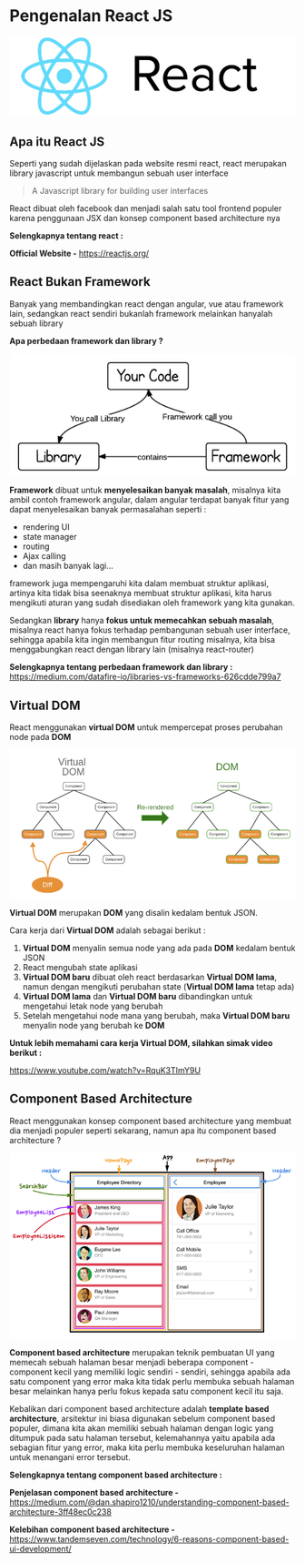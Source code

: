 # Pengenalan React JS

![reactjs](reactjs.png)

## Apa itu React JS

Seperti yang sudah dijelaskan pada website resmi react, react merupakan library javascript untuk membangun sebuah user interface

> A Javascript library for building user interfaces

React dibuat oleh facebook dan menjadi salah satu tool frontend populer karena penggunaan JSX dan konsep component based architecture nya

**Selengkapnya tentang react :**

**Official Website -** https://reactjs.org/

## React Bukan Framework

Banyak yang membandingkan react dengan angular, vue atau framework lain, sedangkan react sendiri bukanlah framework melainkan hanyalah sebuah library

**Apa perbedaan framework dan library ?**

![library-framework](library-framework.png)

**Framework** dibuat untuk **menyelesaikan banyak masalah**, misalnya kita ambil contoh framework angular, dalam angular terdapat banyak fitur yang dapat menyelesaikan banyak permasalahan seperti :

- rendering UI
- state manager
- routing
- Ajax calling
- dan masih banyak lagi...

framework juga mempengaruhi kita dalam membuat struktur aplikasi, artinya kita tidak bisa seenaknya membuat struktur aplikasi, kita harus mengikuti aturan yang sudah disediakan oleh framework yang kita gunakan.

Sedangkan **library** hanya **fokus untuk memecahkan sebuah masalah**, misalnya react hanya fokus terhadap pembangunan sebuah user interface, sehingga apabila kita ingin membangun fitur routing misalnya, kita bisa menggabungkan react dengan library lain (misalnya react-router)

**Selengkapnya tentang perbedaan framework dan library :**
https://medium.com/datafire-io/libraries-vs-frameworks-626cdde799a7

## Virtual DOM

React menggunakan **virtual DOM** untuk mempercepat proses perubahan node pada **DOM**

![virtual dom](virtual-dom.png)

**Virtual DOM** merupakan **DOM** yang disalin kedalam bentuk JSON.

Cara kerja dari **Virtual DOM** adalah sebagai berikut :

1.  **Virtual DOM** menyalin semua node yang ada pada **DOM** kedalam bentuk JSON
2.  React mengubah state aplikasi
3.  **Virtual DOM baru** dibuat oleh react berdasarkan **Virtual DOM lama**, namun dengan mengikuti perubahan state (**Virtual DOM lama** tetap ada)
4.  **Virtual DOM lama** dan **Virtual DOM baru** dibandingkan untuk mengetahui letak node yang berubah
5.  Setelah mengetahui node mana yang berubah, maka **Virtual DOM baru** menyalin node yang berubah ke **DOM**

**Untuk lebih memahami cara kerja Virtual DOM, silahkan simak video berikut :**

https://www.youtube.com/watch?v=RquK3TImY9U

## Component Based Architecture

React menggunakan konsep component based architecture yang membuat dia menjadi populer seperti sekarang, namun apa itu component based architecture ?

![component based](component-based.png)

**Component based architecture** merupakan teknik pembuatan UI yang memecah sebuah halaman besar menjadi beberapa component - component kecil yang memiliki logic sendiri - sendiri, sehingga apabila ada satu component yang error maka kita tidak perlu membuka sebuah halaman besar melainkan hanya perlu fokus kepada satu component kecil itu saja.

Kebalikan dari component based architecture adalah **template based architecture**, arsitektur ini biasa digunakan sebelum component based populer, dimana kita akan memiliki sebuah halaman dengan logic yang ditumpuk pada satu halaman tersebut, kelemahannya yaitu apabila ada sebagian fitur yang error, maka kita perlu membuka keseluruhan halaman untuk menangani error tersebut.

**Selengkapnya tentang component based architecture :**

**Penjelasan component based architecture -** https://medium.com/@dan.shapiro1210/understanding-component-based-architecture-3ff48ec0c238

**Kelebihan component based architecture -**
https://www.tandemseven.com/technology/6-reasons-component-based-ui-development/
